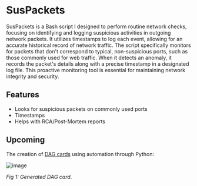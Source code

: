 # SusPackets

SusPackets is a Bash script I designed to perform routine network checks, focusing on identifying and logging suspicious activities in outgoing network packets. It utilizes timestamps to log each event, allowing for an accurate historical record of network traffic. The script specifically monitors for packets that don't correspond to typical, non-suspicious ports, such as those commonly used for web traffic. When it detects an anomaly, it records the packet's details along with a precise timestamp in a designated log file. This proactive monitoring tool is essential for maintaining network integrity and security.

## Features 

* Looks for suspicious packets on commonly used ports
* Timestamps
* Helps with RCA/Post-Mortem reports

## Upcoming 

The creation of [DAG cards](https://github.com/jacopotagliabue/dag-card-is-the-new-model-card) using automation through Python: 

![image](https://github.com/Montana/suspackets/assets/20936398/ac4afa57-8766-45fe-9ecf-ad25a1c9bfe0)

_Fig 1: Generated DAG card_.

